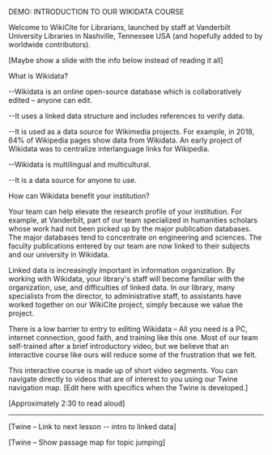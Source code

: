 DEMO: INTRODUCTION TO OUR WIKIDATA COURSE

Welcome to WikiCite for Librarians, launched by staff at Vanderbilt University Libraries in Nashville, Tennessee USA (and hopefully added to by worldwide contributors).

[Maybe show a slide with the info below instead of reading it all]

What is Wikidata?

--Wikidata is an online open-source database which is collaboratively edited – anyone can edit.

--It uses a linked data structure and includes references to verify data.

--It is used as a data source for Wikimedia projects. For example, in 2018, 64% of Wikipedia pages show data from Wikidata. An early project of Wikidata was to centralize interlanguage links for Wikipedia.

--Wikidata is multilingual and multicultural.

--It is a data source for anyone to use.

How can Wikidata benefit your institution?

Your team can help elevate the research profile of your institution. For example, at Vanderbilt, part of our team specialized in humanities scholars whose work had not been picked up by the major publication databases. The major databases tend to concentrate on engineering and sciences. The faculty publications entered by our team are now linked to their subjects and our university in Wikidata.

Linked data is increasingly important in information organization. By working with Wikidata, your library&#39;s staff will become familiar with the organization, use, and difficulties of linked data. In our library, many specialists from the director, to administrative staff, to assistants have worked together on our WikiCite project, simply because we value the project.

There is a low barrier to entry to editing Wikidata – All you need is a PC, internet connection, good faith, and training like this one. Most of our team self-trained after a brief introductory video, but we believe that an interactive course like ours will reduce some of the frustration that we felt.

This interactive course is made up of short video segments. You can navigate directly to videos that are of interest to you using our Twine navigation map. [Edit here with specifics when the Twine is developed.]

[Approximately 2:30 to read aloud]

-----------------------------------------------------------

[Twine – Link to next lesson -- intro to linked data]

[Twine – Show passage map for topic jumping]
